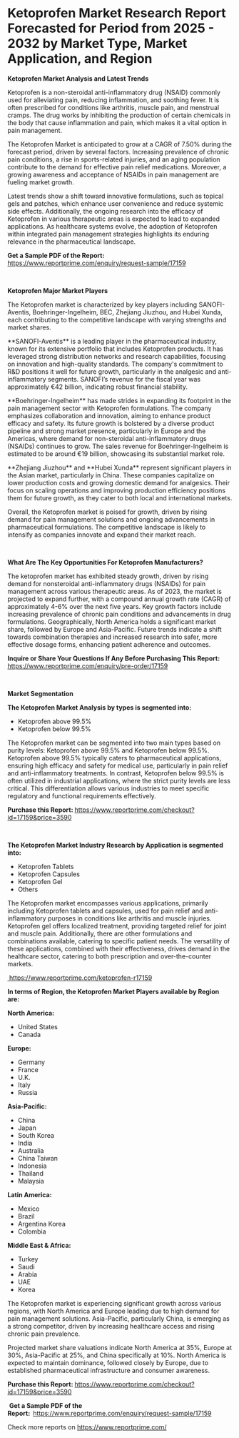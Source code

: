 <p><h1>Ketoprofen Market Research Report Forecasted for Period from 2025 -  2032 by Market Type, Market Application, and Region</h1></p><p><strong>Ketoprofen Market Analysis and Latest Trends</strong></p>
<p><p>Ketoprofen is a non-steroidal anti-inflammatory drug (NSAID) commonly used for alleviating pain, reducing inflammation, and soothing fever. It is often prescribed for conditions like arthritis, muscle pain, and menstrual cramps. The drug works by inhibiting the production of certain chemicals in the body that cause inflammation and pain, which makes it a vital option in pain management.</p><p>The Ketoprofen Market is anticipated to grow at a CAGR of 7.50% during the forecast period, driven by several factors. Increasing prevalence of chronic pain conditions, a rise in sports-related injuries, and an aging population contribute to the demand for effective pain relief medications. Moreover, a growing awareness and acceptance of NSAIDs in pain management are fueling market growth. </p><p>Latest trends show a shift toward innovative formulations, such as topical gels and patches, which enhance user convenience and reduce systemic side effects. Additionally, the ongoing research into the efficacy of Ketoprofen in various therapeutic areas is expected to lead to expanded applications. As healthcare systems evolve, the adoption of Ketoprofen within integrated pain management strategies highlights its enduring relevance in the pharmaceutical landscape.</p></p>
<p><strong>Get a Sample PDF of the Report:&nbsp;</strong> <a href="https://www.reportprime.com/enquiry/request-sample/17159?utm_campaign=3016&utm_medium=2&utm_source=Github&utm_content=ia&utm_term=18032025&utm_id=ketoprofen">https://www.reportprime.com/enquiry/request-sample/17159</a></p>
<p>&nbsp;</p>
<p><strong>Ketoprofen Major Market Players</strong></p>
<p><p>The Ketoprofen market is characterized by key players including SANOFI-Aventis, Boehringer-Ingelheim, BEC, Zhejiang Jiuzhou, and Hubei Xunda, each contributing to the competitive landscape with varying strengths and market shares.</p><p>**SANOFI-Aventis** is a leading player in the pharmaceutical industry, known for its extensive portfolio that includes Ketoprofen products. It has leveraged strong distribution networks and research capabilities, focusing on innovation and high-quality standards. The company's commitment to R&D positions it well for future growth, particularly in the analgesic and anti-inflammatory segments. SANOFI’s revenue for the fiscal year was approximately €42 billion, indicating robust financial stability.</p><p>**Boehringer-Ingelheim** has made strides in expanding its footprint in the pain management sector with Ketoprofen formulations. The company emphasizes collaboration and innovation, aiming to enhance product efficacy and safety. Its future growth is bolstered by a diverse product pipeline and strong market presence, particularly in Europe and the Americas, where demand for non-steroidal anti-inflammatory drugs (NSAIDs) continues to grow. The sales revenue for Boehringer-Ingelheim is estimated to be around €19 billion, showcasing its substantial market role.</p><p>**Zhejiang Jiuzhou** and **Hubei Xunda** represent significant players in the Asian market, particularly in China. These companies capitalize on lower production costs and growing domestic demand for analgesics. Their focus on scaling operations and improving production efficiency positions them for future growth, as they cater to both local and international markets.</p><p>Overall, the Ketoprofen market is poised for growth, driven by rising demand for pain management solutions and ongoing advancements in pharmaceutical formulations. The competitive landscape is likely to intensify as companies innovate and expand their market reach.</p></p>
<p>&nbsp;</p>
<p><strong>What Are The Key Opportunities For Ketoprofen Manufacturers?</strong></p>
<p><p>The ketoprofen market has exhibited steady growth, driven by rising demand for nonsteroidal anti-inflammatory drugs (NSAIDs) for pain management across various therapeutic areas. As of 2023, the market is projected to expand further, with a compound annual growth rate (CAGR) of approximately 4-6% over the next five years. Key growth factors include increasing prevalence of chronic pain conditions and advancements in drug formulations. Geographically, North America holds a significant market share, followed by Europe and Asia-Pacific. Future trends indicate a shift towards combination therapies and increased research into safer, more effective dosage forms, enhancing patient adherence and outcomes.</p></p>
<p><strong>Inquire or Share Your Questions If Any Before Purchasing This Report:</strong> <a href="https://www.reportprime.com/enquiry/pre-order/17159?utm_campaign=3016&utm_medium=2&utm_source=Github&utm_content=ia&utm_term=18032025&utm_id=ketoprofen">https://www.reportprime.com/enquiry/pre-order/17159</a></p>
<p>&nbsp;</p>
<p><strong>Market Segmentation</strong></p>
<p><strong>The Ketoprofen Market Analysis by types is segmented into:</strong></p>
<p><ul><li>Ketoprofen above 99.5%</li><li>Ketoprofen below 99.5%</li></ul></p>
<p><p>The Ketoprofen market can be segmented into two main types based on purity levels: Ketoprofen above 99.5% and Ketoprofen below 99.5%. Ketoprofen above 99.5% typically caters to pharmaceutical applications, ensuring high efficacy and safety for medical use, particularly in pain relief and anti-inflammatory treatments. In contrast, Ketoprofen below 99.5% is often utilized in industrial applications, where the strict purity levels are less critical. This differentiation allows various industries to meet specific regulatory and functional requirements effectively.</p></p>
<p><strong>Purchase this Report:&nbsp;</strong><a href="https://www.reportprime.com/checkout?id=17159&price=3590&utm_campaign=3016&utm_medium=2&utm_source=Github&utm_content=ia&utm_term=18032025&utm_id=ketoprofen">https://www.reportprime.com/checkout?id=17159&price=3590</a></p>
<p>&nbsp;</p>
<p><strong>The Ketoprofen Market Industry Research by Application is segmented into:</strong></p>
<p><ul><li>Ketoprofen Tablets</li><li>Ketoprofen Capsules</li><li>Ketoprofen Gel</li><li>Others</li></ul></p>
<p><p>The Ketoprofen market encompasses various applications, primarily including Ketoprofen tablets and capsules, used for pain relief and anti-inflammatory purposes in conditions like arthritis and muscle injuries. Ketoprofen gel offers localized treatment, providing targeted relief for joint and muscle pain. Additionally, there are other formulations and combinations available, catering to specific patient needs. The versatility of these applications, combined with their effectiveness, drives demand in the healthcare sector, catering to both prescription and over-the-counter markets.</p></p>
<p><a href="https://www.reportprime.com/ketoprofen-r17159?utm_campaign=3016&utm_medium=2&utm_source=Github&utm_content=ia&utm_term=18032025&utm_id=ketoprofen">&nbsp;https://www.reportprime.com/ketoprofen-r17159</a></p>
<p><strong>In terms of Region, the Ketoprofen Market Players available by Region are:</strong></p>
<p>
    <p> <strong> North America: </strong>
        <ul>
            <li>United States</li>
            <li>Canada</li>
        </ul>
        </p> 
    <p> <strong> Europe: </strong>
        <ul>
            <li>Germany</li>
            <li>France</li>
            <li>U.K.</li>
            <li>Italy</li>
            <li>Russia</li>
        </ul>
        </p> 
    <p> <strong> Asia-Pacific: </strong>
        <ul>
            <li>China</li>
            <li>Japan</li>
            <li>South Korea</li>
            <li>India</li>
            <li>Australia</li>
            <li>China Taiwan</li>
            <li>Indonesia</li>
            <li>Thailand</li>
            <li>Malaysia</li>
        </ul>
        </p> 
    <p> <strong> Latin America: </strong>
        <ul>
            <li>Mexico</li>
            <li>Brazil</li>
            <li>Argentina Korea</li>
            <li>Colombia</li>
        </ul>
        </p> 
    <p> <strong> Middle East & Africa: </strong>
        <ul>
            <li>Turkey</li>
            <li>Saudi</li>
            <li>Arabia</li>
            <li>UAE</li>
            <li>Korea</li>
        </ul>
    </p>
    </p>
<p><p>The Ketoprofen market is experiencing significant growth across various regions, with North America and Europe leading due to high demand for pain management solutions. Asia-Pacific, particularly China, is emerging as a strong competitor, driven by increasing healthcare access and rising chronic pain prevalence. </p><p>Projected market share valuations indicate North America at 35%, Europe at 30%, Asia-Pacific at 25%, and China specifically at 10%. North America is expected to maintain dominance, followed closely by Europe, due to established pharmaceutical infrastructure and consumer awareness.</p></p>
<p><strong>Purchase this Report: </strong><a href="https://www.reportprime.com/checkout?id=17159&price=3590&utm_campaign=3016&utm_medium=2&utm_source=Github&utm_content=ia&utm_term=18032025&utm_id=ketoprofen">https://www.reportprime.com/checkout?id=17159&price=3590</a></p>
<p>&nbsp;<strong>Get a Sample PDF of the Report:&nbsp;&nbsp;</strong><a href="https://www.reportprime.com/enquiry/request-sample/17159?utm_campaign=3016&utm_medium=2&utm_source=Github&utm_content=ia&utm_term=18032025&utm_id=ketoprofen">https://www.reportprime.com/enquiry/request-sample/17159</a></p>
<p><strong></strong></p>
<p>Check more reports on <a href="https://www.reportprime.com/?utm_campaign=3016&utm_medium=2&utm_source=Github&utm_content=ia&utm_term=18032025&utm_id=ketoprofen">https://www.reportprime.com/</a></p>